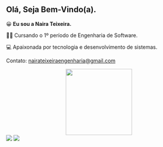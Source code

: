 ## Olá, Seja Bem-Vindo(a).
😀 **Eu sou a Naira Teixeira.**

🧑‍🎓 Cursando o 1º período de Engenharia de Software.

💻 Apaixonada por tecnologia e desenvolvimento de sistemas.

Contato: nairateixeiraengenharia@gmail.com

<div align="center">
  <a href="https://github.com/nairateixeira">
  <img height="180em" src="https://github-readme-stats.vercel.app/api?username=nairateixeira&show_icons=true&theme=dracula&include_all_commits=true&count_private=true"/>
</div>
  <a href = "mailto:nairateixeiraengenharia@gmail.com"><img src="https://img.shields.io/badge/-Gmail-%23333?style=for-the-badge&logo=gmail&logoColor=white" target="_blank"></a>
  <a href="https://www.linkedin.com/in/https://www.linkedin.com/in/naira-teixeira-511366248/" target="_blank"><img src="https://img.shields.io/badge/-LinkedIn-%230077B5?style=for-the-badge&logo=linkedin&logoColor=white" target="_blank"></a> 
